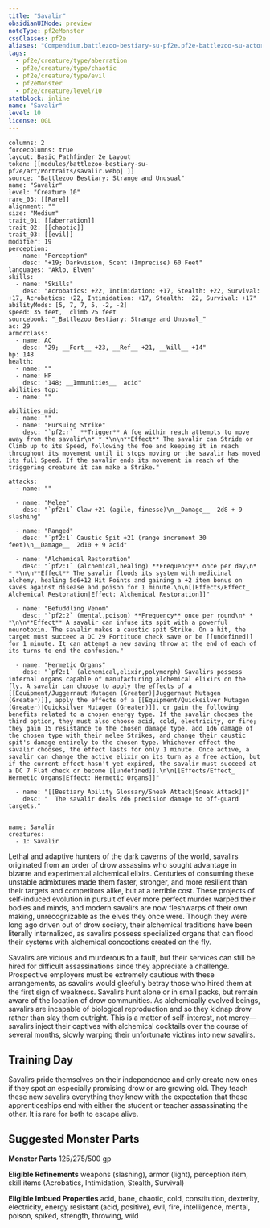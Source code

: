 ```yaml
---
title: "Savalir"
obsidianUIMode: preview
noteType: pf2eMonster
cssClasses: pf2e
aliases: "Compendium.battlezoo-bestiary-su-pf2e.pf2e-battlezoo-su-actors.Actor.GY9SKcuMTKLLSema" 
tags:
  - pf2e/creature/type/aberration
  - pf2e/creature/type/chaotic
  - pf2e/creature/type/evil
  - pf2eMonster
  - pf2e/creature/level/10
statblock: inline
name: "Savalir"
level: 10
license: OGL
---
```


```statblock
columns: 2
forcecolumns: true
layout: Basic Pathfinder 2e Layout
token: [[modules/battlezoo-bestiary-su-pf2e/art/Portraits/savalir.webp| ]]
source: "Battlezoo Bestiary: Strange and Unusual"
name: "Savalir"
level: "Creature 10"
rare_03: [[Rare]]
alignment: ""
size: "Medium"
trait_01: [[aberration]]
trait_02: [[chaotic]]
trait_03: [[evil]]
modifier: 19
perception:
  - name: "Perception"
    desc: "+19; Darkvision, Scent (Imprecise) 60 Feet"
languages: "Aklo, Elven"
skills:
  - name: "Skills"
    desc: "Acrobatics: +22, Intimidation: +17, Stealth: +22, Survival: +17, Acrobatics: +22, Intimidation: +17, Stealth: +22, Survival: +17"
abilityMods: [5, 7, 7, 5, -2, -2]
speed: 35 feet,  climb 25 feet
sourcebook: "_Battlezoo Bestiary: Strange and Unusual_"
ac: 29
armorclass:
  - name: AC
    desc: "29; __Fort__ +23, __Ref__ +21, __Will__ +14"
hp: 148
health:
  - name: ""
  - name: HP
    desc: "148; __Immunities__  acid"
abilities_top:
  - name: ""

abilities_mid:
  - name: ""
  - name: "Pursuing Strike"
    desc: "`pf2:r`  **Trigger** A foe within reach attempts to move away from the savalir\n* * *\n\n**Effect** The savalir can Stride or Climb up to its Speed, following the foe and keeping it in reach throughout its movement until it stops moving or the savalir has moved its full Speed. If the savalir ends its movement in reach of the triggering creature it can make a Strike."

attacks:
  - name: ""

  - name: "Melee"
    desc: "`pf2:1` Claw +21 (agile, finesse)\n__Damage__  2d8 + 9 slashing"

  - name: "Ranged"
    desc: "`pf2:1` Caustic Spit +21 (range increment 30 feet)\n__Damage__  2d10 + 9 acid"

  - name: "Alchemical Restoration"
    desc: "`pf2:1` (alchemical,healing) **Frequency** once per day\n* * *\n\n**Effect** The savalir floods its system with medicinal alchemy, healing 5d6+12 Hit Points and gaining a +2 item bonus on saves against disease and poison for 1 minute.\n\n[[Effects/Effect_ Alchemical Restoration|Effect: Alchemical Restoration]]"

  - name: "Befuddling Venom"
    desc: "`pf2:2` (mental,poison) **Frequency** once per round\n* * *\n\n**Effect** A savalir can infuse its spit with a powerful neurotoxin. The savalir makes a caustic spit Strike. On a hit, the target must succeed a DC 29 Fortitude check save or be [[undefined]] for 1 minute. It can attempt a new saving throw at the end of each of its turns to end the confusion."

  - name: "Hermetic Organs"
    desc: "`pf2:1` (alchemical,elixir,polymorph) Savalirs possess internal organs capable of manufacturing alchemical elixirs on the fly. A savalir can choose to apply the effects of a [[Equipment/Juggernaut Mutagen (Greater)|Juggernaut Mutagen (Greater)]], apply the effects of a [[Equipment/Quicksilver Mutagen (Greater)|Quicksilver Mutagen (Greater)]], or gain the following benefits related to a chosen energy type. If the savalir chooses the third option, they must also choose acid, cold, electricity, or fire; they gain 15 resistance to the chosen damage type, add 1d6 damage of the chosen type with their melee Strikes, and change their caustic spit's damage entirely to the chosen type. Whichever effect the savalir chooses, the effect lasts for only 1 minute. Once active, a savalir can change the active elixir on its turn as a free action, but if the current effect hasn't yet expired, the savalir must succeed at a DC 7 Flat check or become [[undefined]].\n\n[[Effects/Effect_ Hermetic Organs|Effect: Hermetic Organs]]"

  - name: "[[Bestiary Ability Glossary/Sneak Attack|Sneak Attack]]"
    desc: "  The savalir deals 2d6 precision damage to off-guard targets."
 
```

```encounter-table
name: Savalir
creatures:
  - 1: Savalir
```



Lethal and adaptive hunters of the dark caverns of the world, savalirs originated from an order of drow assassins who sought advantage in bizarre and experimental alchemical elixirs. Centuries of consuming these unstable admixtures made them faster, stronger, and more resilient than their targets and competitors alike, but at a terrible cost. These projects of self-induced evolution in pursuit of ever more perfect murder warped their bodies and minds, and modern savalirs are now fleshwarps of their own making, unrecognizable as the elves they once were. Though they were long ago driven out of drow society, their alchemical traditions have been literally internalized, as savalirs possess specialized organs that can flood their systems with alchemical concoctions created on the fly.

Savalirs are vicious and murderous to a fault, but their services can still be hired for difficult assassinations since they appreciate a challenge. Prospective employers must be extremely cautious with these arrangements, as savalirs would gleefully betray those who hired them at the first sign of weakness. Savalirs hunt alone or in small packs, but remain aware of the location of drow communities. As alchemically evolved beings, savalirs are incapable of biological reproduction and so they kidnap drow rather than slay them outright. This is a matter of self-interest, not mercy—savalirs inject their captives with alchemical cocktails over the course of several months, slowly warping their unfortunate victims into new savalirs.

## Training Day

Savalirs pride themselves on their independence and only create new ones if they spot an especially promising drow or are growing old. They teach these new savalirs everything they know with the expectation that these apprenticeships end with either the student or teacher assassinating the other. It is rare for both to escape alive.

## Suggested Monster Parts

**Monster Parts** 125/275/500 gp

**Eligible Refinements** weapons (slashing), armor (light), perception item, skill items (Acrobatics, Intimidation, Stealth, Survival)

**Eligible Imbued Properties** acid, bane, chaotic, cold, constitution, dexterity, electricity, energy resistant (acid, positive), evil, fire, intelligence, mental, poison, spiked, strength, throwing, wild
